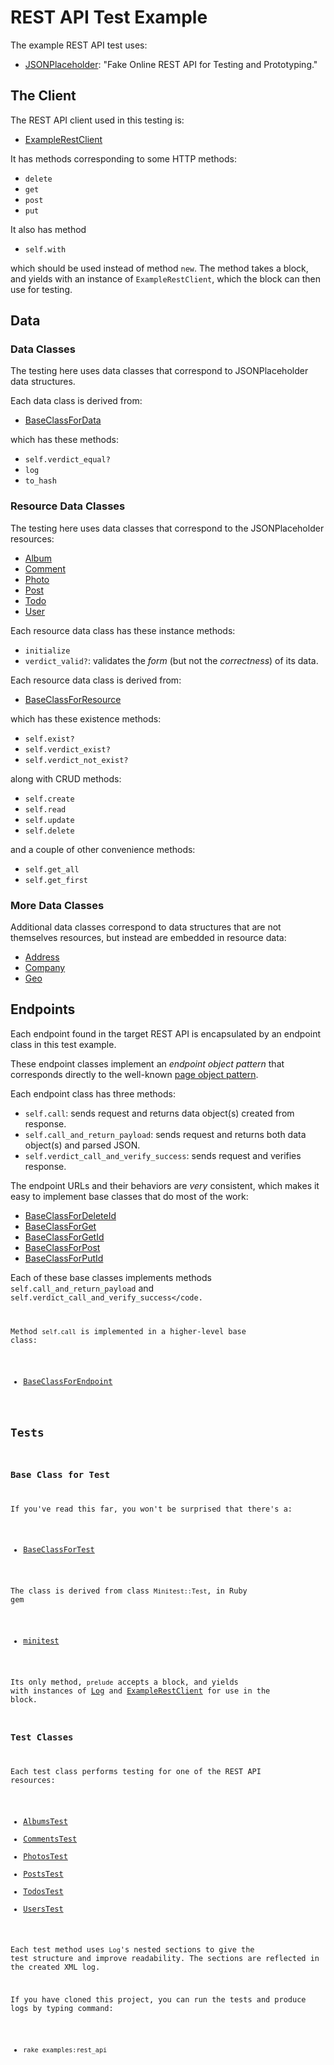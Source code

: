 # REST API Test Example

The example REST API test uses:
 
- [JSONPlaceholder](http://jsonplaceholder.typicode.com):  "Fake Online REST API for Testing and Prototyping."

## The Client

The REST API client used in this testing is:

- [ExampleRestClient](./example_rest_client.rb)

It has methods corresponding to some HTTP methods:

- <code>delete</code>
- <code>get</code>
- <code>post</code>
- <code>put</code>

It also has method

- <code>self.with</code>

which should be used instead of method <code>new</code>.  The method takes a block, and yields with an instance of <code>ExampleRestClient</code>, which the block can then use for testing.

## Data

### Data Classes

The testing here uses data classes that correspond to JSONPlaceholder data structures.

Each data class is derived from:

- [BaseClassForData](../../lib/base_classes/base_class_for_data.rb)

which has these methods:

- <code>self.verdict_equal?</code>
- <code>log</code>
- <code>to_hash</code>

### Resource Data Classes

The testing here uses data classes that correspond to the JSONPlaceholder resources:

- [Album](./data/album.rb)
- [Comment](./data/comment.rb)
- [Photo](./data/photo.rb)
- [Post](./data/post.rb)
- [Todo](./data/todo.rb)
- [User](./data/user.rb)

Each resource data class has these instance methods:

- <code>initialize</code>
- <code>verdict_valid?</code>: validates the _form_ (but not the _correctness_) of its data.

Each resource data class is derived from:

- [BaseClassForResource](./data/base_class_for_resource.rb)

which has these existence methods:

- <code>self.exist?</code>
- <code>self.verdict_exist?</code>
- <code>self.verdict_not_exist?</code>

along with CRUD methods:

- <code>self.create</code>
- <code>self.read</code>
- <code>self.update</code>
- <code>self.delete</code>

and a couple of other convenience methods:

- <code>self.get_all</code>
- <code>self.get_first</code>

### More Data Classes

Additional data classes correspond to data structures that are not themselves resources, but instead are embedded in resource data:

- [Address](address./data/.rb)
- [Company](company./data/.rb)
- [Geo](geo./data/.rb)

## Endpoints

Each endpoint found in the target REST API is encapsulated by an endpoint class in this test example.

These endpoint classes implement an _endpoint object pattern_ that corresponds directly to the well-known [page object pattern](http://www.assertselenium.com/automation-design-practices/page-object-pattern).

Each endpoint class has three methods:

- <code>self.call</code>:  sends request and returns data object(s) created from response.
- <code>self.call_and_return_payload</code>:  sends request and returns both data object(s) and parsed JSON.
- <code>self.verdict_call_and_verify_success</code>:  sends request and verifies response.

The endpoint URLs and their behaviors are _very_ consistent, which makes it easy to implement base classes that do most of the work:

- [BaseClassForDeleteId](./endpoints/base_classes/base_class_for_delete_id.rb)
- [BaseClassForGet](./endpoints/base_classes/base_class_for_get.rb)
- [BaseClassForGetId](./endpoints/base_classes/base_class_for_get_id.rb)
- [BaseClassForPost](./endpoints/base_classes/base_class_for_post.rb)
- [BaseClassForPutId](./endpoints/base_classes/base_class_for_put_id.rb)

Each of these base classes implements methods <code>self.call_and_return_payload</code> and <code>self.verdict_call_and_verify_success</code.

Method <code>self.call</code> is implemented in a higher-level base class:

- [BaseClassForEndpoint](./endpoints/base_classes/base_class_for_endpoint.rb)

## Tests

### Base Class for Test

If you've read this far, you won't be surprised that there's a:

- [BaseClassForTest](./tests/base_class_for_test.rb)

The class is derived from class <code>Minitest::Test</code>, in Ruby gem

- [minitest](https://rubygems.org/gems/minitest)

Its only method, <code>prelude</code> accepts a block, and yields with instances of [Log](../../lib/log/log.rb) and [ExampleRestClient](./example_rest_client.rb) for use in the block.

### Test Classes

Each test class performs testing for one of the REST API resources:

- [AlbumsTest](./tests/albums_test.rb)
- [CommentsTest](./tests/comments_test.rb)
- [PhotosTest](./tests/photos_test.rb)
- [PostsTest](./tests/posts_test.rb)
- [TodosTest](./tests/todos_test.rb)
- [UsersTest](./tests/users_test.rb)

Each test method uses <code>Log</code>'s nested sections to give the test structure and improve readability.  The sections are reflected in the created XML log.

If you have cloned this project, you can run the tests and produce logs by typing command:

- <code>rake examples:rest_api</code>
